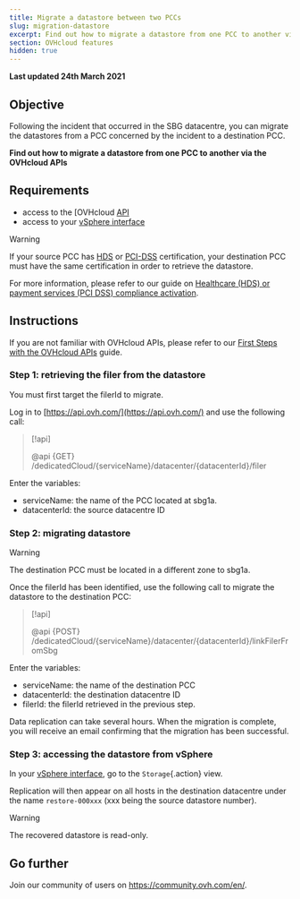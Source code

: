 ```yaml
---
title: Migrate a datastore between two PCCs
slug: migration-datastore
excerpt: Find out how to migrate a datastore from one PCC to another via the OVHcloud APIs
section: OVHcloud features
hidden: true
---
```


**Last updated 24th March 2021**

## Objective

Following the incident that occurred in the SBG datacentre, you can migrate the datastores from a PCC concerned by the incident to a destination PCC.

**Find out how to migrate a datastore from one PCC to another via the OVHcloud APIs**

## Requirements

- access to the [OVHcloud [API](https://api.ovh.com/)
- access to your [vSphere interface](../login-vsphere-interface/)

> [!warning]
>
> If your source PCC has [HDS](https://www.ovhcloud.com/en-gb/enterprise/certification-conformity/hds/) or [PCI-DSS](https://www.ovhcloud.com/en-gb/enterprise/certification-conformity/pci-dss/) certification, your destination PCC must have the same certification in order to retrieve the datastore.
>
> For more information, please refer to our guide on [Healthcare (HDS) or payment services (PCI DSS) compliance activation](../activate-pci-dss-option/).
>

## Instructions

If you are not familiar with OVHcloud APIs, please refer to our [First Steps with the OVHcloud APIs](../../api/first-steps-with-ovh-api/) guide.

### Step 1: retrieving the filer from the datastore

You must first target the filerId to migrate.

Log in to [https://api.ovh.com/](https://api.ovh.com/) and use the following call:

> [!api]
>
> @api {GET} /dedicatedCloud/{serviceName}/datacenter/{datacenterId}/filer

Enter the variables:

- serviceName: the name of the PCC located at sbg1a.
- datacenterId: the source datacentre ID

### Step 2: migrating datastore

> [!warning]
>
> The destination PCC must be located in a different zone to sbg1a.
>

Once the filerId has been identified, use the following call to migrate the datastore to the destination PCC:

> [!api]
>
> @api {POST} /dedicatedCloud/{serviceName}/datacenter/{datacenterId}/linkFilerFromSbg

Enter the variables:

- serviceName: the name of the destination PCC
- datacenterId: the destination datacentre ID
- filerId: the filerId retrieved in the previous step.

Data replication can take several hours. When the migration is complete, you will receive an email confirming that the migration has been successful.

### Step 3: accessing the datastore from vSphere

In your [vSphere interface](../login-vsphere-interface/), go to the `Storage`{.action} view.

Replication will then appear on all hosts in the destination datacentre under the name `restore-000xxx` (xxx being the source datastore number).

> [!warning]
>
> The recovered datastore is read-only.
>

## Go further

Join our community of users on <https://community.ovh.com/en/>.
